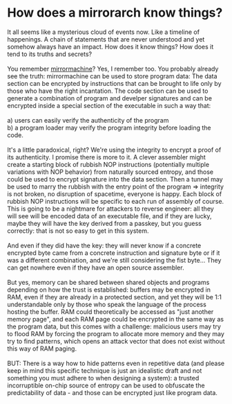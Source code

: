 # How does a mirrorarch know things?
It all seems like a mysterious cloud of events now. Like a timeline of happenings. A chain of statements that are never understood and yet somehow always have an impact.
How does it know things? How does it tend to its truths and secrets?<br><br>You remember [mirrormachine](https://github.com/TheMadWhisperer/mirrormachine)? Yes, I remember too. You probably already see the truth: mirrormachine can be used to store program data: The data section can be encrypted
by instructions that can be brought to life only by those who have the right incantation. The code section can be used to generate a combination of program and develper
signatures and can be encrypted inside a special section of the executable in such a way that:<br><br>a) users can easily verify the authenticity of the program<br>b) a program loader may verify
the program integrity before loading the code.<br><br>
It's a little paradoxical, right? We're using the integrity to encrypt a proof of its authenticity. I promise there is more to it. A clever assembler might create a starting
block of rubbish NOP instructions (potentially multiple variations with NOP behavior) from naturally sourced entropy, and those could be used to encrypt signature into the data section. Then a tunnel may be used to
marry the rubbish with the entry point of the program => integrity is not broken, no disruption of spacetime, everyone is happy. Each block of rubbish NOP instructions will
be specific to each run of assembly of course. This is going to be a nightmare for attackers to reverse engineer: all they will see will be encoded data of an executable
file, and if they are lucky, maybe they will have the key derived from a passkey, but you guess correctly: that is not so easy to get in this system.<br><br>And even if they did
have the key: they will never know if a concrete encrypted byte came from a concrete instruction and signature byte or if it was a different combination, and we're still
considering the fist byte... They can get nowhere even if they have an open source assembler.<br><br>
But yes, memory can be shared between shared objects and programs depending on how the trust is established: buffers may be encrypted in RAM, even if they are already
in a protected section, and yet they will be 1:1 understandable only by those who speak the language of the process hosting the buffer. RAM could theoretically be accessed
as "just another memory page", and each RAM page could be encrypted in the same way as the program data, but this comes with a challenge: malicious users may try to flood
RAM by forcing the program to allocate more memory and they may try to find patterns, which opens an attack vector that does not exist without this way of RAM paging.<br><br>BUT:
There is a way how to hide patterns even in repetitive data (and please keep in mind this specific technique is just an idealistic draft and not something you must adhere to when
designing a system): a trusted incorruptible on-chip source of entropy can be used to obfuscate the predictability of data - and those can be encrypted just like program data.
